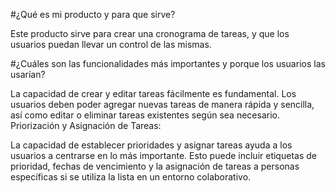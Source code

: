 #¿Qué es mi producto y para que sirve?

Este producto sirve para crear una cronograma de tareas, y que los usuarios puedan llevar un control de las mismas.

#¿Cuáles son las funcionalidades más importantes y porque los usuarios las usarían?

La capacidad de crear y editar tareas fácilmente es fundamental. Los usuarios deben poder agregar nuevas tareas de manera rápida y sencilla, así como editar o eliminar tareas existentes según sea necesario.
Priorización y Asignación de Tareas:

La capacidad de establecer prioridades y asignar tareas ayuda a los usuarios a centrarse en lo más importante. Esto puede incluir etiquetas de prioridad, fechas de vencimiento y la asignación de tareas a personas específicas si se utiliza la lista en un entorno colaborativo.